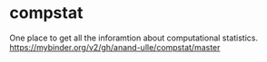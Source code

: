 # compstat

One place to get all the inforamtion about computational statistics. 
https://mybinder.org/v2/gh/anand-ulle/compstat/master
